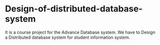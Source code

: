 # Design-of-distributed-database-system
It is a course project for the Advance Database system.
We have to Design a  Distributed database system for student information system.
